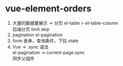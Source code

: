 # vue-element-orders

1. 大量的数据要展示 -> 分页 el-table > el-table-column  
   后端分页 limit skip  
2. pagination el-pagination  
3. form 表单，查询条件，下拉 state  
4. Vue -> .sync 语法  
   el-pagination -> current-page.sync  
   同步父组件  